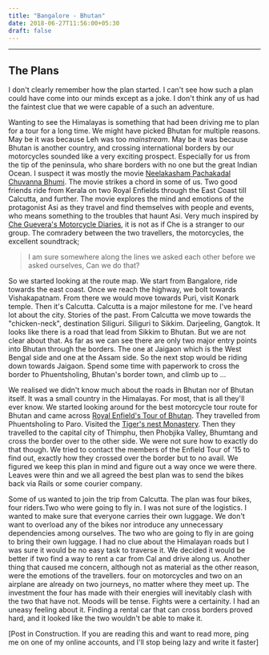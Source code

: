 ```yaml
---
title: "Bangalore - Bhutan"
date: 2018-06-27T11:56:00+05:30
draft: false
---
```


---
## The Plans

I don't clearly remember how the plan started. I can't see how such a plan could have come into our minds except as a joke. I don't think any of us had the faintest clue that we were capable of a such an adventure.

Wanting to see the Himalayas is something that had been driving me to plan for a tour for a long time. We might have picked Bhutan for multiple reasons. May be it was because Leh was too *mainstream*. May be it was because Bhutan is another country, and crossing international borders by our motorcycles sounded like a very exciting prospect. Especially for us from the tip of the peninsula, who share borders with no one but the great Indian Ocean. I suspect it was mostly the movie [Neelakasham Pachakadal Chuvanna Bhumi](https://en.wikipedia.org/wiki/Neelakasham_Pachakadal_Chuvanna_Bhoomi). The movie strikes a chord in some of us. Two good friends ride from Kerala on two Royal Enfields through the East Coast till Calcutta, and further. The movie explores the mind and emotions of the protagonist Asi as they travel and find themselves with people and events, who means something to the troubles that haunt Asi. Very much inspired by [Che Guevera's Motorcycle Diaries](https://en.wikipedia.org/wiki/The_Motorcycle_Diaries_(book)), it is not as if Che is a stranger to our group. The comradery between the two travellers, the motorcycles, the excellent soundtrack;

>I am sure somewhere along the lines we asked each other before we asked ourselves, Can we do that?

So we started looking at the route map. We start from Bangalore, ride towards the east coast. Once we reach the highway, we bolt towards Vishakapatnam. From there we would move towards Puri, visit Konark temple. Then it's Calcutta. Calcutta is a major milestone for me. I've heard lot about the city. Stories of the past. From Calcutta we move towards the "chicken-neck", destination Siliguri. Siliguri to Sikkim. Darjeeling, Gangtok. It looks like there is a road that lead from Sikkim to Bhutan. But we are not clear about that. As far as we can see there are only two major entry points into Bhutan through the borders. The one at Jaigaon which is the West Bengal side and one at the Assam side. So the next stop would be riding down towards Jaigaon. Spend some time with paperwork to cross the border to Phuentsholing, Bhutan's border town, and climb up to ...

We realised we didn't know much about the roads in Bhutan nor of Bhutan itself. It was a small country in the Himalayas. For most, that is all they'll ever know. We started looking around for the best motorcycle tour route for Bhutan and came across [Royal Enfield's Tour of Bhutan](https://royalenfield.com/tob/). They travelled from Phuentsholing to Paro. Visited the [Tiger's nest Monastery](https://en.wikipedia.org/wiki/Paro_Taktsang). Then they travelled to the capital city of Thimphu, then Phobjika Valley, Bhumtang and cross the border over to the other side. We were not sure how to exactly do that though. We tried to contact the members of the Enfield Tour of '15 to find out, exactly how they crossed over the border but to no avail. We figured we keep this plan in mind and figure out a way once we were there. Leaves were thin and we all agreed the best plan was to send the bikes back via Rails or some courier company. 

Some of us wanted to join the trip from Calcutta. The plan was four bikes, four riders.Two who were going to fly in. I was not sure of the logistics. I wanted to make sure that everyone carries their own luggage. We don't want to overload any of the bikes nor introduce any unnecessary dependencies among ourselves. The two who are going to fly in are going to bring their own luggage. I had no clue about the Himalayan roads but I was sure it would be no easy task to traverse it. We decided it would be better if two find a way to rent a car from Cal and drive along us. Another thing that caused me concern, although not as material as the other reason, were the emotions of the travellers. four on motorcycles and two on an airplane are already on two journeys, no matter where they meet up. The investment the four has made with their energies will inevitably clash with the two that have not. Moods will be tense. Fights were a certainity. I had an uneasy feeling about it. Finding a rental car that can cross borders proved hard, and it looked like the two wouldn't be able to make it.


[Post in Construction. If you are reading this and want to read more, ping me on one of my online accounts, and I'll stop being lazy and write it faster]